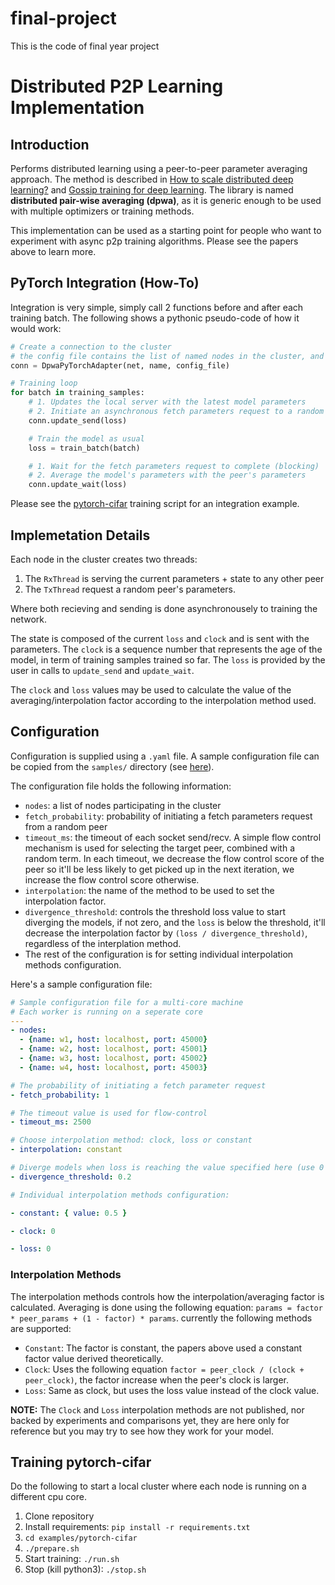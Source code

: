 # final-project
This is the code of final year project
# Distributed P2P Learning Implementation

## Introduction

Performs distributed learning using a peer-to-peer parameter averaging approach. The method is described in [How to scale distributed deep learning?](https://arxiv.org/abs/1611.04581) and [Gossip training for deep learning](https://arxiv.org/abs/1611.09726). The library is named **distributed pair-wise averaging (dpwa)**, as it is generic enough to be used with multiple optimizers or training methods.

This implementation can be used as a starting point for people who want to experiment with async p2p training algorithms. Please see the papers above to learn more.

## PyTorch Integration (How-To)

Integration is very simple, simply call 2 functions before and after each training batch. The following shows a pythonic pseudo-code of how it would work:

```python
# Create a connection to the cluster
# the config file contains the list of named nodes in the cluster, and name identifies which node are we.
conn = DpwaPyTorchAdapter(net, name, config_file)

# Training loop
for batch in training_samples:
    # 1. Updates the local server with the latest model parameters
    # 2. Initiate an asynchronous fetch parameters request to a random peer
    conn.update_send(loss)

    # Train the model as usual
    loss = train_batch(batch)

    # 1. Wait for the fetch parameters request to complete (blocking)
    # 2. Average the model's parameters with the peer's parameters
    conn.update_wait(loss)
```

Please see the [pytorch-cifar](examples/pytorch-cifar) training script for an integration example.

## Implemetation Details

Each node in the cluster creates two threads:

1. The `RxThread` is serving the current parameters + state to any other peer
2. The `TxThread` request a random peer's parameters.

Where both recieving and sending is done asynchronousely to training the network.

The state is composed of the current `loss` and `clock` and is sent with the parameters. The `clock` is a sequence number that represents the age of the model, in term of training samples trained so far. The `loss` is provided by the user in calls to `update_send` and `update_wait`.

The `clock` and `loss` values may be used to calculate the value of the averaging/interpolation factor according to the interpolation method used.

## Configuration

Configuration is supplied using a `.yaml` file. A sample configuration file can be copied from the `samples/` directory (see [here](samples/config.yaml)).

The configuration file holds the following information:

* `nodes`: a list of nodes participating in the cluster
* `fetch_probability`: probability of initiating a fetch parameters request from a random peer
* `timeout_ms`: the timeout of each socket send/recv. A simple flow control mechanism is used for selecting the target peer, combined with a random term. In each timeout, we decrease the flow control score of the peer so it'll be less likely to get picked up in the next iteration, we increase the flow control score otherwise.
* `interpolation`: the name of the method to be used to set the interpolation factor.
* `divergence_threshold`: controls the threshold loss value to start diverging the models, if not zero, and the `loss` is below the threshold, it'll decrease the interpolation factor by `(loss / divergence_threshold)`, regardless of the interplation method.
* The rest of the configuration is for setting individual interpolation methods configuration.

Here's a sample configuration file:

```yaml
# Sample configuration file for a multi-core machine
# Each worker is running on a seperate core
---
- nodes:
  - {name: w1, host: localhost, port: 45000}
  - {name: w2, host: localhost, port: 45001}
  - {name: w3, host: localhost, port: 45002}
  - {name: w4, host: localhost, port: 45003}

# The probability of initiating a fetch parameter request
- fetch_probability: 1

# The timeout value is used for flow-control
- timeout_ms: 2500

# Choose interpolation method: clock, loss or constant
- interpolation: constant

# Diverge models when loss is reaching the value specified here (use 0 to disable)
- divergence_threshold: 0.2

# Individual interpolation methods configuration:

- constant: { value: 0.5 }

- clock: 0

- loss: 0
```

### Interpolation Methods

The interpolation methods controls how the interpolation/averaging factor is calculated. Averaging is done using the following equation: `params = factor * peer_params + (1 - factor) * params`. currently the following methods are supported:

* `Constant`: The factor is constant, the papers above used a constant factor value derived theoretically.
* `Clock`: Uses the following equation `factor = peer_clock / (clock + peer_clock)`, the factor increase when the peer's clock is larger.
* `Loss`: Same as clock, but uses the loss value instead of the clock value.

**NOTE:** The `Clock` and `Loss` interpolation methods are not published, nor backed by experiments and comparisons yet, they are here only for reference but you may try to see how they work for your model.

## Training pytorch-cifar

Do the following to start a local cluster where each node is running on a different cpu core.

1. Clone repository
2. Install requirements: `pip install -r requirements.txt`
3. `cd examples/pytorch-cifar`
4. `./prepare.sh`
5. Start training: `./run.sh`
6. Stop (kill python3): `./stop.sh`
